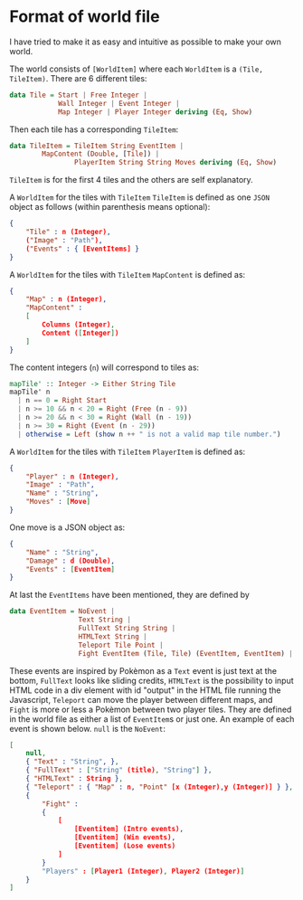 # Format of world file
I have tried to make it as easy and intuitive as possible to make your own world.

The world consists of `[WorldItem]` where each `WorldItem` is a `(Tile, TileItem)`.
There are 6 different tiles:
```Haskell
data Tile = Start | Free Integer |
            Wall Integer | Event Integer |
            Map Integer | Player Integer deriving (Eq, Show)
```
Then each tile has a corresponding `TileItem`:
```Haskell
data TileItem = TileItem String EventItem |
		MapContent (Double, [Tile]) |
                PlayerItem String String Moves deriving (Eq, Show)
```
`TileItem` is for the first 4 tiles and the others are self explanatory.

A `WorldItem` for the tiles with `TileItem` `TileItem` is defined as one `JSON` object as follows (within parenthesis means optional):
```JSON
{
	"Tile" : n (Integer),
	("Image" : "Path"),
	("Events" : { [EventItems] }
}
```

A `WorldItem` for the tiles with `TileItem` `MapContent` is defined as:
```JSON
{
	"Map" : n (Integer),
	"MapContent" : 
	[
		Columns (Integer),
		Content ([Integer])
	]
}
```
The content integers (`n`) will correspond to tiles as:
```Haskell
mapTile' :: Integer -> Either String Tile
mapTile' n
  | n == 0 = Right Start
  | n >= 10 && n < 20 = Right (Free (n - 9))
  | n >= 20 && n < 30 = Right (Wall (n - 19))
  | n >= 30 = Right (Event (n - 29))
  | otherwise = Left (show n ++ " is not a valid map tile number.")
```

A `WorldItem` for the tiles with `TileItem` `PlayerItem` is defined as:
```JSON
{
	"Player" : n (Integer),
	"Image" : "Path",
	"Name" : "String",
	"Moves" : [Move]
}
```
One move is a JSON object as:
```JSON
{
	"Name" : "String",
	"Damage" : d (Double),
	"Events" : [EventItem]
}
```

At last the `EventItems` have been mentioned, they are defined by 
```Haskell
data EventItem = NoEvent |
                 Text String |
                 FullText String String |
                 HTMLText String |
                 Teleport Tile Point |
                 Fight EventItem (Tile, Tile) (EventItem, EventItem) |
```
These events are inspired by Pokèmon as a `Text` event is just text at the bottom, `FullText` looks like sliding credits, `HTMLText` is the possibility to input HTML code in a div element with id "output" in the HTML file running the Javascript, `Teleport` can move the player between different maps, and `Fight` is more or less a Pokèmon between two player tiles. They are defined in the world file as either a list of `EventItem`s or just one. An example of each event is shown below. `null` is the `NoEvent`:
```JSON
[
	null,
	{ "Text" : "String", },
	{ "FullText" : ["String" (title), "String"] },
	{ "HTMLText" : String },
	{ "Teleport" : { "Map" : n, "Point" [x (Integer),y (Integer)] } },
	{ 
		"Fight" :
		{
			[
				[Eventitem] (Intro events),
				[Eventitem] (Win events),
				[Eventitem] (Lose events)
			]
		}
		"Players" : [Player1 (Integer), Player2 (Integer)]
	}
]
```
